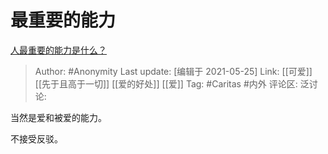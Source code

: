 # 最重要的能力
[人最重要的能力是什么？](https://www.zhihu.com/question/19602183/answer/1095057238)

> Author: #Anonymity
> Last update: [编辑于 2021-05-25]
> Link: [[可爱]] [[先于且高于一切]] [[爱的好处]] [[爱]]
> Tag: #Caritas #内外
> 评论区:
> 泛讨论:

当然是爱和被爱的能力。

不接受反驳。
